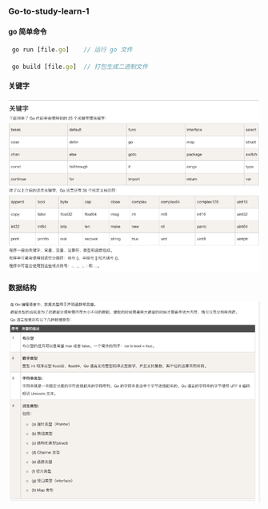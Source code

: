 ### Go-to-study-learn-1

#### go 简单命令

```js
 go run [file.go]    // 运行 go 文件

 go build [file.go]  // 打包生成二进制文件
```

#### 关键字
![image](/media/learn_1/1.png)

#### 数据结构
![image](/media/learn_1/2.png)
